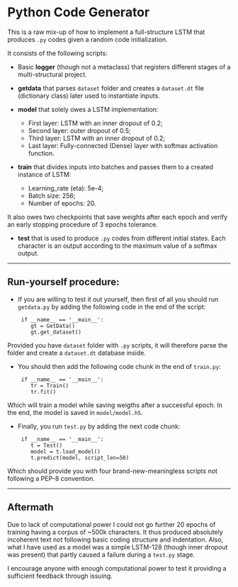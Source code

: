 # Python Code Generator

This is a raw mix-up of how to implement a full-structure LSTM that produces `.py` codes given a random code initialization.

It consists of the following scripts:

* Basic __logger__ (though not a metaclass) that registers different stages of a multi-structural project.

* __getdata__ that parses `dataset` folder and creates a `dataset.dt` file (dictionary class) later used to instantiate inputs.

* __model__ that solely owes a LSTM implementation:
  * First layer: LSTM with an inner dropout of 0.2;
  * Second layer: outer dropout of 0.5;
  * Third layer: LSTM with an inner dropout of 0.2;
  * Last layer: Fully-connected (Dense) layer with softmax activation function.
  
* __train__ that divides inputs into batches and passes them to a created instance of LSTM:
  * Learning_rate (eta): 5e-4;
  * Batch size: 256;
  * Number of epochs: 20.
 
 It also owes two checkpoints that save weights after each epoch and verify an early stopping procedure of 3 epochs tolerance.
 
 * __test__ that is used to produce `.py` codes from different initial states. Each character is an output according to the maximum value of a softmax output.
 
 ____

## Run-yourself procedure:

- If you are willing to test it out yourself, then first of all you should run `getdata.py` by adding the following code in the end of the script:
 
       if __name__ == '__main__':
          gt = GetData()
          gt.get_dataset()
       
Provided you have `dataset` folder with `.py` scripts, it will therefore parse the folder and create a `dataset.dt` database inside.

- You should then add the following code chunk in the end of `train.py`:
    
       if __name__ == '__main__':
          tr = Train()
          tr.fit()
       

Which will train a model while saving weigths after a successful epoch. In the end, the model is saved in `model/model.h5`.

- Finally, you run `test.py` by adding the next code chunk:

       if __name__ == '__main__':
          t = Test()
          model = t.load_model()
          t.predict(model, script_len=50)
  
Which should provide you with four brand-new-meaningless scripts not following a PEP-8 convention.

____

## Aftermath

Due to lack of computational power I could not go further 20 epochs of training having a corpus of ~500k characters. It thus produced absolutely incoherent text not following basic coding structure and indentation. Also, what I have used as a model was a simple LSTM-128 (though inner dropout was present) that partly caused a failure during a `test.py` stage.

I encourage anyone with enough computational power to test it providing a sufficient feedback through issuing.
